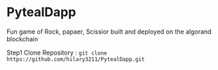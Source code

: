 
# PytealDapp
Fun game of Rock, papaer, Scissior built and deployed on the algorand blockchain


Step1 
Clone Repository : `git clone https://github.com/hilary3211/PytealDapp.git`
